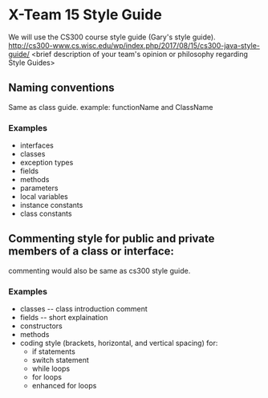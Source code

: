 # X-Team 15 Style Guide
We will use the CS300 course style guide (Gary's style guide).  http://cs300-www.cs.wisc.edu/wp/index.php/2017/08/15/cs300-java-style-guide/
<brief description of your team's opinion or philosophy regarding Style Guides>

## Naming conventions
Same as class guide.
example:
functionName and ClassName
### Examples
* interfaces
* classes
* exception types
* fields
* methods
* parameters
* local variables
* instance constants
* class constants

## Commenting style for public and private members of a class or interface:

commenting would also be same as cs300 style guide. 

### Examples

* classes   -- class introduction comment
* fields   -- short explaination
* constructors  
* methods
* coding style (brackets, horizontal, and vertical spacing) for:
  * if statements
  * switch statement
  * while loops
  * for loops
  * enhanced for loops
